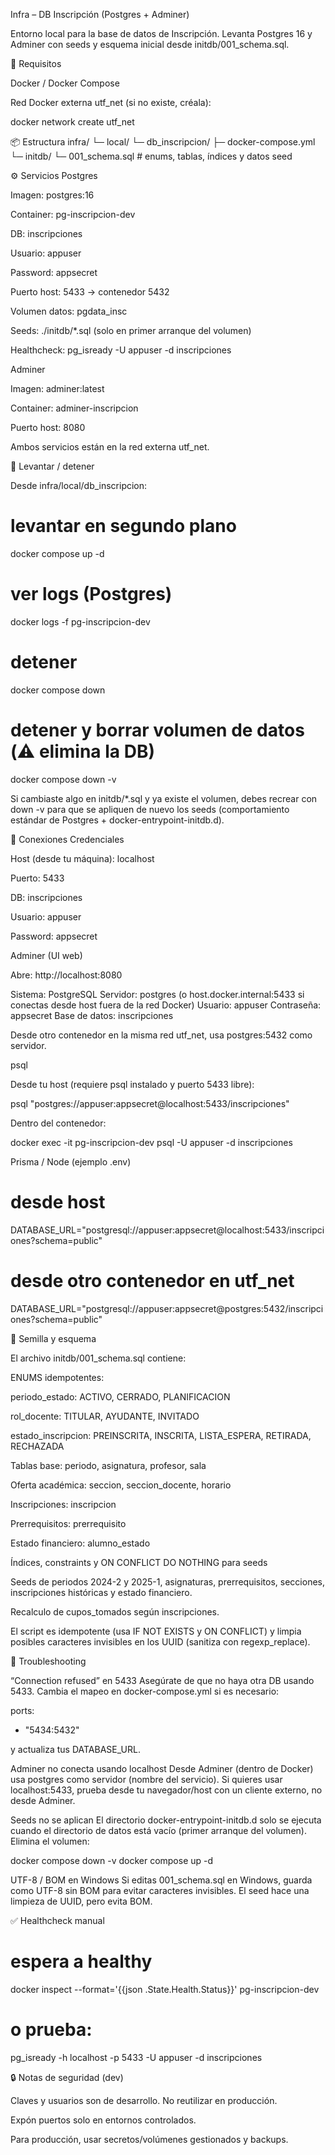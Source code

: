 Infra – DB Inscripción (Postgres + Adminer)

Entorno local para la base de datos de Inscripción. Levanta Postgres 16 y Adminer con seeds y esquema inicial desde initdb/001_schema.sql.

🧱 Requisitos

Docker / Docker Compose

Red Docker externa utf_net (si no existe, créala):

docker network create utf_net

📦 Estructura
infra/
└─ local/
   └─ db_inscripcion/
      ├─ docker-compose.yml
      └─ initdb/
         └─ 001_schema.sql   # enums, tablas, índices y datos seed

⚙️ Servicios
Postgres

Imagen: postgres:16

Container: pg-inscripcion-dev

DB: inscripciones

Usuario: appuser

Password: appsecret

Puerto host: 5433 → contenedor 5432

Volumen datos: pgdata_insc

Seeds: ./initdb/*.sql (solo en primer arranque del volumen)

Healthcheck: pg_isready -U appuser -d inscripciones

Adminer

Imagen: adminer:latest

Container: adminer-inscripcion

Puerto host: 8080

Ambos servicios están en la red externa utf_net.

🚀 Levantar / detener

Desde infra/local/db_inscripcion:

# levantar en segundo plano
docker compose up -d

# ver logs (Postgres)
docker logs -f pg-inscripcion-dev

# detener
docker compose down

# detener y borrar volumen de datos (⚠️ elimina la DB)
docker compose down -v


Si cambiaste algo en initdb/*.sql y ya existe el volumen, debes recrear con down -v para que se apliquen de nuevo los seeds (comportamiento estándar de Postgres + docker-entrypoint-initdb.d).

🔌 Conexiones
Credenciales

Host (desde tu máquina): localhost

Puerto: 5433

DB: inscripciones

Usuario: appuser

Password: appsecret

Adminer (UI web)

Abre: http://localhost:8080

Sistema: PostgreSQL
Servidor: postgres (o host.docker.internal:5433 si conectas desde host fuera de la red Docker)
Usuario: appuser
Contraseña: appsecret
Base de datos: inscripciones

Desde otro contenedor en la misma red utf_net, usa postgres:5432 como servidor.

psql

Desde tu host (requiere psql instalado y puerto 5433 libre):

psql "postgres://appuser:appsecret@localhost:5433/inscripciones"


Dentro del contenedor:

docker exec -it pg-inscripcion-dev psql -U appuser -d inscripciones

Prisma / Node (ejemplo .env)
# desde host
DATABASE_URL="postgresql://appuser:appsecret@localhost:5433/inscripciones?schema=public"

# desde otro contenedor en utf_net
DATABASE_URL="postgresql://appuser:appsecret@postgres:5432/inscripciones?schema=public"

🧪 Semilla y esquema

El archivo initdb/001_schema.sql contiene:

ENUMS idempotentes:

periodo_estado: ACTIVO, CERRADO, PLANIFICACION

rol_docente: TITULAR, AYUDANTE, INVITADO

estado_inscripcion: PREINSCRITA, INSCRITA, LISTA_ESPERA, RETIRADA, RECHAZADA

Tablas base: periodo, asignatura, profesor, sala

Oferta académica: seccion, seccion_docente, horario

Inscripciones: inscripcion

Prerrequisitos: prerrequisito

Estado financiero: alumno_estado

Índices, constraints y ON CONFLICT DO NOTHING para seeds

Seeds de periodos 2024-2 y 2025-1, asignaturas, prerrequisitos, secciones, inscripciones históricas y estado financiero.

Recalculo de cupos_tomados según inscripciones.

El script es idempotente (usa IF NOT EXISTS y ON CONFLICT) y limpia posibles caracteres invisibles en los UUID (sanitiza con regexp_replace).

🧰 Troubleshooting

“Connection refused” en 5433
Asegúrate de que no haya otra DB usando 5433. Cambia el mapeo en docker-compose.yml si es necesario:

ports:
  - "5434:5432"


y actualiza tus DATABASE_URL.

Adminer no conecta usando localhost
Desde Adminer (dentro de Docker) usa postgres como servidor (nombre del servicio).
Si quieres usar localhost:5433, prueba desde tu navegador/host con un cliente externo, no desde Adminer.

Seeds no se aplican
El directorio docker-entrypoint-initdb.d solo se ejecuta cuando el directorio de datos está vacío (primer arranque del volumen).
Elimina el volumen:

docker compose down -v
docker compose up -d


UTF-8 / BOM en Windows
Si editas 001_schema.sql en Windows, guarda como UTF-8 sin BOM para evitar caracteres invisibles. El seed hace una limpieza de UUID, pero evita BOM.

✅ Healthcheck manual
# espera a healthy
docker inspect --format='{{json .State.Health.Status}}' pg-inscripcion-dev
# o prueba:
pg_isready -h localhost -p 5433 -U appuser -d inscripciones

🔒 Notas de seguridad (dev)

Claves y usuarios son de desarrollo. No reutilizar en producción.

Expón puertos solo en entornos controlados.

Para producción, usar secretos/volúmenes gestionados y backups.